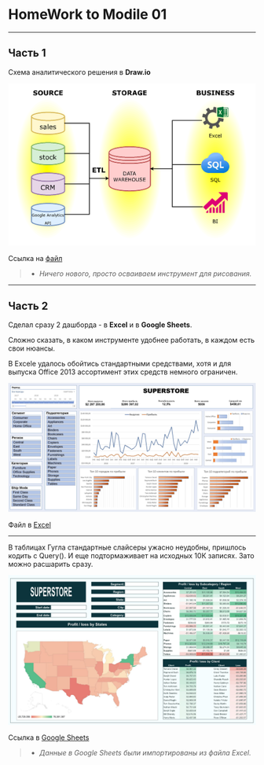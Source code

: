 # HomeWork to Modile 01
___
## Часть 1

Схема аналитического решения в **Draw.io**

![Scheme](export3.png)

Ссылка на [файл](https://github.com/VitMesh/DE_learn/blob/main/DE101/Module01/Analytic_Solution.drawio)

> * *Ничего нового, просто осваиваем инструмент для рисования.*

______

## Часть 2

Сделал сразу 2 дашборда - в **Excel** и в **Google Sheets**. 

Сложно сказать, в каком инструменте удобнее работать, в каждом есть свои нюансы.

В Excele удалось обойтись стандартными средствами, хотя и для выпуска Office 2013 ассортимент этих средств немного ограничен.


![Scheme](MyDashBoard-Superstore.jpg)

Файл в [Excel](https://github.com/VitMesh/DE_learn/blob/main/DE101/Module01/MyDashBoard%20-%20Superstore.xlsx)

---

В таблицах Гугла стандартные слайсеры ужасно неудобны, пришлось кодить с Query(). И еще подтормаживает на исходных 10К записях. Зато можно расшарить сразу.

![Scheme](DashBoard_Superstore_GS.jpg)

Ссылка в [Google Sheets](https://docs.google.com/spreadsheets/d/1DI4eXSuegLla1qkD-oZmvv2m1sVHT4ds5Ddx_POAFOw/edit#gid=0)

> * *Данные в Google Sheets были импортированы из файла Excel.*

